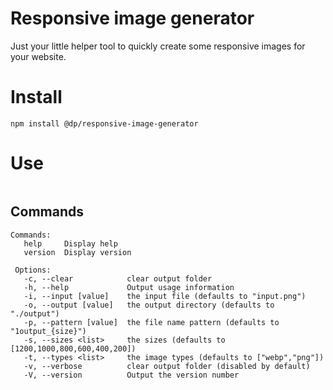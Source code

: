 # Responsive image generator

Just your little helper tool to quickly create some responsive images for your website.

# Install

```
npm install @dp/responsive-image-generator
```

# Use

```

```

## Commands

```
Commands:
   help     Display help
   version  Display version

 Options:
   -c, --clear            clear output folder
   -h, --help             Output usage information
   -i, --input [value]    the input file (defaults to "input.png")
   -o, --output [value]   the output directory (defaults to "./output")
   -p, --pattern [value]  the file name pattern (defaults to "1output_{size}")
   -s, --sizes <list>     the sizes (defaults to [1200,1000,800,600,400,200])
   -t, --types <list>     the image types (defaults to ["webp","png"])
   -v, --verbose          clear output folder (disabled by default)
   -V, --version          Output the version number

```
